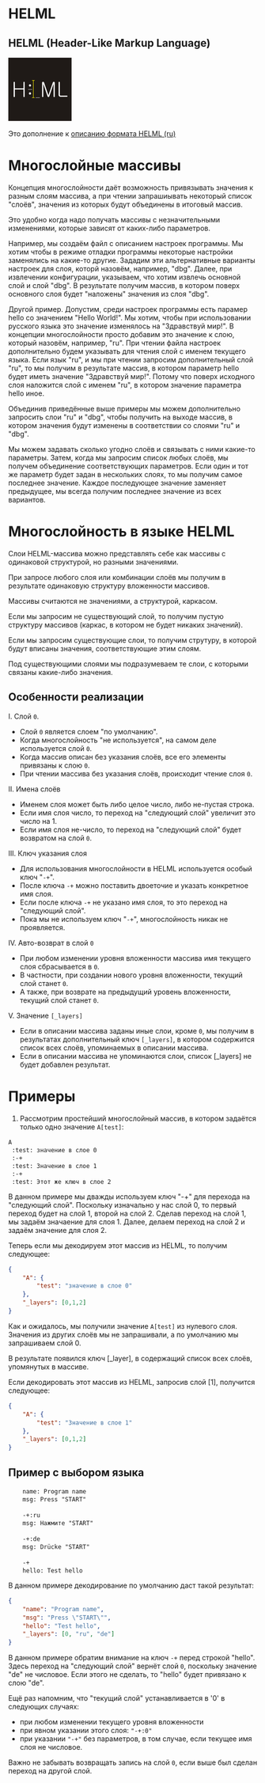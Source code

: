 # HELML

## HELML (Header-Like Markup Language)

![helml-logo](https://raw.githubusercontent.com/dynoser/HELML/master/logo/icon.png)

Это дополнение к [описанию формата HELML (ru)](https://github.com/dynoser/HELML/blob/master/docs/README-HELML_ru.md)


# Многослойные массивы

Концепция многослойности даёт возможность привязывать значения к разным слоям массива, а при чтении
запрашиывать некоторый список "слоёв", значения из которых будут объединены в итоговый массив.

Это удобно когда надо получать массивы с незначительными изменениями, которые зависят от каких-либо параметров.

Например, мы создаём файл с описанием настроек программы.
Мы хотим чтобы в режиме отладки программы некоторые настройки заменялись на какие-то другие.
Зададим эти альтернативные варианты настроек для слоя, которй назовём, например, "dbg".
Далее, при извлечении конфигурации, указываем, что хотим извлечь основной слой и слой "dbg".
В результате получим массив, в котором поверх основного слоя будет "наложены" значения из слоя "dbg".

Другой пример.
Допустим, среди настроек программы есть парамер hello со значением "Hello World!".
Мы хотим, чтобы при использовании русского языка это значение изменялось на "Здравствуй мир!".
В концепции многослойности просто добавим это значение к слою, который назовём, например, "ru".
При чтении файла настроек дополнительно будем указывать для чтения слой с именем текущего языка.
Если язык "ru", и мы при чтении запросим дополнительный слой "ru", то мы получим в результате массив,
в котором параметр hello будет иметь значение "Здравствуй мир!".
Потому что поверх исходного слоя наложится слой с именем "ru", в котором значение параметра hello иное.

Объединив приведённые выше примеры мы можем дополнительно запросить слои "ru" и "dbg", чтобы получить
на выходе массив, в котором значения будут изменены в соответствии со слоями "ru" и "dbg".

Мы можем задавать сколько угодно слоёв и связывать с ними какие-то параметры.
Затем, когда мы запросим список любых слоёв, мы получем объединение соответствующих параметров.
Если один и тот же параметр будет задан в нескольких слоях, то мы получим самое последнее значение.
Каждое последующее значение заменяет предыдущее, мы всегда получим последнее значение из всех вариантов.

# Многослойность в языке HELML

Слои HELML-массива можно представлять себе как массивы с одинаковой структурой, но разными значениями.

При запросе любого слоя или комбинации слоёв мы получим в результате одинаковую структуру вложенности массивов.

Массивы считаются не значениями, а структурой, каркасом.

Если мы запросим не существующий слой, то получим пустую структуру массивов (каркас, в котором не будет никаких значений).

Если мы запросим существующие слои, то получим струтуру, в которой будут вписаны значения, соответствующие этим слоям.

Под существующими слоями мы подразумеваем те слои, с которыми связаны какие-либо значения.

## Особенности реализации

I. Слой `0`.
 - Слой `0` является слоем "по умолчанию".
 - Когда многослойность "не используется", на самом деле используется слой `0`.
 - Когда массив описан без указания слоёв, все его элементы привязаны к слою `0`.
 - При чтении массива без указания слоёв, происходит чтение слоя `0`.

II. Имена слоёв
 - Именем слоя может быть либо целое число, либо не-пустая строка.
 - Если имя слоя число, то переход на "следующий слой" увеличит это число на 1.
 - Если имя слоя не-число, то переход на "следующий слой" будет возвратом на слой `0`.

III. Ключ указания слоя
 - Для использования многослойности в HELML используется особый ключ "`-+`".
 - После ключа `-+` можно поставить двоеточие и указать конкретное имя слоя.
 - Если после ключа `-+` не указано имя слоя, то это переход на "следующий слой".
 - Пока мы не используем ключ "`-+`", многослойность никак не проявляется.

IV. Авто-возврат в слой `0`
 - При любом изменении уровня вложенности массива имя текущего слоя сбрасывается в `0`.
 - В частности, при создании нового уровня вложенности, текущий слой станет `0`.
 - А также, при возврате на предыдущий уровень вложенности, текущий слой станет `0`.

V. Значение `[_layers]`
 - Если в описании массива заданы иные слои, кроме `0`, мы получим в результатах дополнительный ключ
`[_layers]`, в котором содержится список всех слоёв, упоминаемых в описании массива.
 - Если в описании массива не упоминаются слои, список [_layers] не будет добавлен результат.

# Примеры

1. Рассмотрим простейший многослойный массив, в котором задаётся только одно значение `A[test]`:
```console
A
 :test: значение в слое 0
 :-+
 :test: Значение в слое 1
 :-+
 :test: Этот же ключ в слое 2
```
В данном примере мы дважды используем ключ "-+" для перехода на "следующий слой".
Поскольку изначально у нас слой 0, то первый переход будет на слой 1, второй на слой 2.
Сделав переход на слой 1, мы задаём значаение для слоя 1.
Далее, делаем переход на слой 2 и задаём значение для слоя 2.

Теперь если мы декодируем этот массив из HELML, то получим следующее:
```json
{
	"A": {
		"test": "значение в слое 0"
	},
	"_layers": [0,1,2]
}
```
Как и ожидалось, мы получили значение `A[test]` из нулевого слоя.
Значения из других слоёв мы не запрашивали, а по умолчанию мы запрашиваем слой 0.

В результате появился ключ [_layer], в содержащий список всех слоёв, упомянутых в массиве.

Если декодировать этот массив из HELML, запросив слой [1], получится следующее:
```json
{
	"A": {
		"test": "Значение в слое 1"
	},
	"_layers": [0,1,2]
}
```

## Пример с выбором языка

```console
    name: Program name
    msg: Press "START"

    -+:ru
    msg: Нажмите "START"

    -+:de
    msg: Drücke "START"

    -+
    hello: Test hello
```

В данном примере декодирование по умолчанию даст такой результат:
```json
{
	"name": "Program name",
	"msg": "Press \"START\"",
	"hello": "Test hello",
	"_layers": [0, "ru", "de"]
}
```
В данном примере обратим внимание на ключ `-+` перед строкой "hello".
Здесь переход на "следующий слой" вернёт слой `0`, поскольку значение "de" не числовое.
Если этого не сделать, то "hello" будет привязано к слою "de".

Ещё раз напомним, что "текущий слой" устанавливается в '0' в следующих случаях:
 - при любом изменении текущего уровня вложенности
 - при явном указании этого слоя: `"-+:0"`
 - при указании `"-+"` без параметров, в том случае, если текущее имя слоя не числовое.

Важно не забывать возвращать запись на слой `0`, если выше был сделан переход на другой слой.
